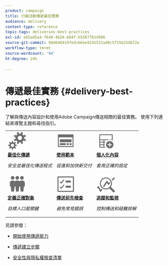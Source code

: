 ```yaml
---
product: campaign
title: 行銷活動傳遞最佳實務
audience: delivery
content-type: reference
topic-tags: deliveries-best-practices
exl-id: eb5ad5a4-f640-4b26-b04f-b5567761d996
source-git-commit: 98d646919fedc66ee9145522ad0c5f15b25dbf2e
workflow-type: tm+mt
source-wordcount: '94'
ht-degree: 24%

---
```


# 傳遞最佳實務 {#delivery-best-practices}

了解與傳送內容設計和使用Adobe Campaign傳送相關的最佳實務。 使用下列連結來導覽主題和尋找指引。

<table>
<tr>
  <td>
    <a href="optimize-delivery.md">
      <img alt="最佳化" src="assets/do-not-localize/optimize.svg" width="60px"/>
    </a>
    <div>
      <a href="optimize-delivery.md">
    <strong>最佳化傳遞</strong>
    </a>
    </div>
    <p>
    <em>安全並最佳化傳送程式</em>
    <p>
  </td>
   <td>
    <a href="use-templates.md">
      <img alt="範本" src="assets/do-not-localize/design.svg" width="60px"/>
    </a>
    <div>
      <a href="use-templates.md">
    <strong>使用範本</strong>
    </a>
    </div>
    <p>
    <em>促進和加快新交付</em>
    <p>
  </td>
  <td>
    <a href="design-and-personalize.md">
      <img alt="設計" src="assets/do-not-localize/custom.svg" width="60px"/>
    </a>
    <div>
      <a href="design-and-personalize.md">
    <strong>個人化內容</strong>
    </a>
    </div>
    <p>
    <em>套用正確的設定</em>
    <p>
  </td>
</tr>
<tr>
  <td>
    <a href="define-the-right-audience.md">
      <img alt="目標" src="assets/do-not-localize/profiles.svg" width="60px"/>
    </a>
    <div>
      <a href="define-the-right-audience.md">
    <strong>定義正確對象</strong>
    </a>
    </div>
    <p>
    <em>目標人口是關鍵</em>
    <p>
  </td>
   <td>
    <a href="check-before-sending.md">
      <img alt="檢查" src="assets/do-not-localize/start.svg" width="60px"/>
    </a>
    <div>
      <a href="check-before-sending.md">
    <strong>傳送前先檢查</strong>
    </a>
    </div>
    <p>
    <em>避免常見錯誤</em>
    <p>
  </td>
  <td>
    <a href="track-and-monitor.md">
      <img alt="最佳化" src="assets/do-not-localize/troubleshoot.svg" width="60px"/>
    </a>
    <div>
      <a href="track-and-monitor.md">
    <strong>追蹤和監視</strong>
    </a>
    </div>
    <p>
    <em>控制傳送和疑難排解</em>
    <p>
  </td>
</tr>
</table>

另請參閱：

* [開始使用傳遞能力](../../delivery/using/about-deliverability.md)

* [傳遞建立步驟](../../delivery/using/steps-about-delivery-creation-steps.md)

* [安全性與隱私權檢查清單](https://helpx.adobe.com/tw/campaign/kb/acc-security.html)
